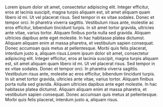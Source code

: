 Lorem ipsum dolor sit amet, consectetur adipiscing elit. Integer efficitur, eros at 
lacinia suscipit, magna turpis aliquam est, sit amet aliquam quam libero id mi. Ut vel 
placerat risus. Sed tempor in ex vitae sodales. Donec et tempor orci. In pharetra viverra 
sagittis. Vestibulum risus ante, molestie ac eros efficitur, bibendum tincidunt turpis. In sit 
amet tortor gravida, ultricies ante vitae, varius tortor. Aliquam finibus porta nulla sed 
gravida. Aliquam ultricies dapibus ante eget molestie. In hac habitasse platea dictumst. 
Aliquam aliquam enim at massa pharetra, et vestibulum sapien consequat. Donec 
accumsan quis metus at pellentesque. Morbi quis felis placerat, interdum justo a, aliquam 
risus.Lorem ipsum dolor sit amet, consectetur adipiscing elit. Integer efficitur, eros at 
lacinia suscipit, magna turpis aliquam est, sit amet aliquam quam libero id mi. Ut vel 
placerat risus. Sed tempor in ex vitae sodales. Donec et tempor orci. In pharetra viverra 
sagittis. Vestibulum risus ante, molestie ac eros efficitur, bibendum tincidunt turpis. In sit 
amet tortor gravida, ultricies ante vitae, varius tortor. Aliquam finibus porta nulla sed 
gravida. Aliquam ultricies dapibus ante eget molestie. In hac habitasse platea dictumst. 
Aliquam aliquam enim at massa pharetra, et vestibulum sapien consequat. Donec 
accumsan quis metus at pellentesque. Morbi quis felis placerat, interdum justo a, aliquam 
risus.
